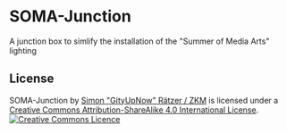 # SOMA-Junction
A junction box to simlify the installation of the "Summer of Media Arts" lighting

## License
<span xmlns:dct="http://purl.org/dc/terms/" property="dct:title">SOMA-Junction</span> by <a xmlns:cc="http://creativecommons.org/ns#" href="https://zkm.de" property="cc:attributionName" rel="cc:attributionURL">Simon "GityUpNow" Rätzer / ZKM</a> is licensed under a <a rel="license" href="http://creativecommons.org/licenses/by-sa/4.0/">Creative Commons Attribution-ShareAlike 4.0 International License</a>.<br/>
<a rel="license" href="http://creativecommons.org/licenses/by-sa/4.0/"><img alt="Creative Commons Licence" style="border-width:0" src="https://i.creativecommons.org/l/by-sa/4.0/88x31.png" /></a>
